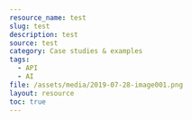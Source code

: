 ```yaml
---
resource_name: test
slug: test
description: test
source: test
category: Case studies & examples
tags:
  - API
  - AI
file: /assets/media/2019-07-28-image001.png
layout: resource
toc: true
---
```

